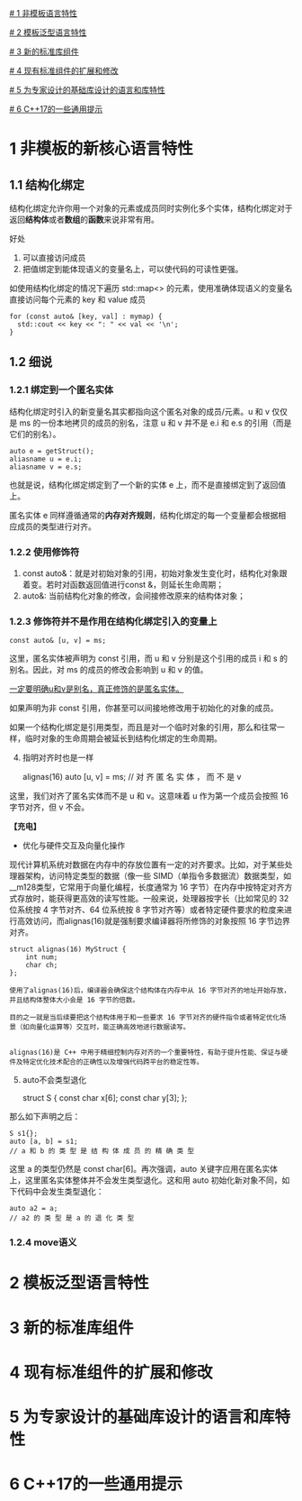 [# 1 非模板语言特性](#-1-非模板语言特性)

[# 2 模板泛型语言特性](#-2-模板泛型语言特性)

[# 3 新的标准库组件](#-3-新的标准库组件)

[# 4 现有标准组件的扩展和修改](#-4-现有标准组件的扩展和修改)

[# 5 为专家设计的基础库设计的语言和库特性](#-5-为专家设计的基础库设计的语言和库特性)

[# 6 C++17的一些通用提示](#-6-C++17的一些通用提示)

# 1 非模板的新核心语言特性
## 1.1 结构化绑定

结构化绑定允许你用一个对象的元素或成员同时实例化多个实体，结构化绑定对于返回**结构体**或者**数组**的**函数**来说非常有用。

好处
1. 可以直接访问成员
2. 把值绑定到能体现语义的变量名上，可以使代码的可读性更强。

  如使用结构化绑定的情况下遍历 std::map<> 的元素，使用准确体现语义的变量名直接访问每个元素的 key 和 value 成员

    for (const auto& [key, val] : mymap) {
      std::cout << key << ": " << val << '\n';
    }
## 1.2 细说
### 1.2.1 绑定到一个匿名实体

  结构化绑定时引入的新变量名其实都指向这个匿名对象的成员/元素。u 和 v 仅仅是 ms 的一份本地拷贝的成员的别名，注意 u 和 v 并不是 e.i 和 e.s 的引用（而是它们的别名）。

    auto e = getStruct();
    aliasname u = e.i;
    aliasname v = e.s;

也就是说，结构化绑定绑定到了一个新的实体 e 上，而不是直接绑定到了返回值上。

匿名实体 e 同样遵循通常的**内存对齐规则**，结构化绑定的每一个变量都会根据相应成员的类型进行对齐。

### 1.2.2 使用修饰符

1. const auto&：就是对初始对象的引用，初始对象发生变化时，结构化对象跟着变。若时对函数返回值进行const &，则延长生命周期；
2. auto&: 当前结构化对象的修改，会间接修改原来的结构体对象；

### 1.2.3 修饰符并不是作用在结构化绑定引入的变量上

    const auto& [u, v] = ms;

这里，匿名实体被声明为 const 引用，而 u 和 v 分别是这个引用的成员 i 和 s 的别名。因此，对 ms 的成员的修改会影响到 u 和 v 的值。

  <u>一定要明确u和v是别名，真正修饰的是匿名实体。</u>

如果声明为非 const 引用，你甚至可以间接地修改用于初始化的对象的成员。

如果一个结构化绑定是引用类型，而且是对一个临时对象的引用，那么和往常一样，临时对象的生命周期会被延长到结构化绑定的生命周期。

4. 指明对齐时也是一样

    alignas(16) auto [u, v] = ms;
    // 对 齐 匿 名 实 体 ， 而 不 是 v

  这里，我们对齐了匿名实体而不是 u 和 v。这意味着 u 作为第一个成员会按照 16 字节对齐，但 v 不会。

**【充电】**

- 优化与硬件交互及向量化操作

现代计算机系统对数据在内存中的存放位置有一定的对齐要求。比如，对于某些处理器架构，访问特定类型的数据（像一些 SIMD（单指令多数据流）数据类型，如__m128类型，它常用于向量化编程，长度通常为 16 字节）在内存中按特定对齐方式存放时，能获得更高效的读写性能。一般来说，处理器按字长（比如常见的 32 位系统按 4 字节对齐、64 位系统按 8 字节对齐等）或者特定硬件要求的粒度来进行高效访问，而alignas(16)就是强制要求编译器将所修饰的对象按照 16 字节边界对齐。

    struct alignas(16) MyStruct {
        int num;
        char ch;
    };

    使用了alignas(16)后，编译器会确保这个结构体在内存中从 16 字节对齐的地址开始存放，并且结构体整体大小会是 16 字节的倍数。

    目的之一就是当后续要把这个结构体用于和一些要求 16 字节对齐的硬件指令或者特定优化场景（如向量化运算等）交互时，能正确高效地进行数据读写。


    alignas(16)是 C++ 中用于精细控制内存对齐的一个重要特性，有助于提升性能、保证与硬件及特定优化技术配合的正确性以及增强代码跨平台的稳定性等。

5. auto不会类型退化

    struct S {
    const char x[6];
    const char y[3];
    };

那么如下声明之后：

    S s1{};
    auto [a, b] = s1;
    // a 和 b 的 类 型 是 结 构 体 成 员 的 精 确 类 型

这里 a 的类型仍然是 const char[6]。再次强调，auto 关键字应用在匿名实体上，这里匿名实体整体并不会发生类型退化。这和用 auto 初始化新对象不同，如下代码中会发生类型退化：
    
    auto a2 = a;
    // a2 的 类 型 是 a 的 退 化 类 型

### 1.2.4 move语义



# 2 模板泛型语言特性
# 3 新的标准库组件
# 4 现有标准组件的扩展和修改
# 5 为专家设计的基础库设计的语言和库特性
# 6 C++17的一些通用提示